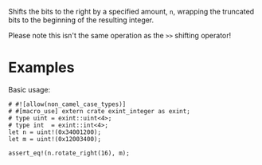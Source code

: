 Shifts the bits to the right by a specified amount, `n`,
wrapping the truncated bits to the beginning of the resulting integer.

Please note this isn't the same operation as the `>>` shifting operator!

# Examples

Basic usage:

```
# #![allow(non_camel_case_types)]
# #[macro_use] extern crate exint_integer as exint;
# type uint = exint::uint<4>;
# type int  = exint::int<4>;
let n = uint!(0x34001200);
let m = uint!(0x12003400);

assert_eq!(n.rotate_right(16), m);
```
